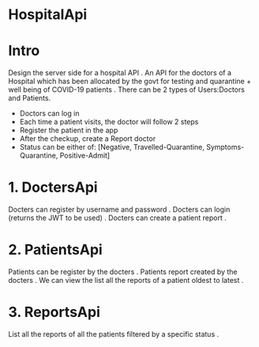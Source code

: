 # HospitalApi


# Intro
Design the server side for a hospital API .
An API for the doctors of a Hospital which has been allocated by the govt for testing and quarantine + well being of COVID-19 patients .
There can be 2 types of Users:Doctors and Patients.
- Doctors can log in
- Each time a patient visits, the doctor will follow 2 steps
- Register the patient in the app 
- After the checkup, create a Report doctor
- Status can be either of: [Negative, Travelled-Quarantine, Symptoms-Quarantine, Positive-Admit]


# 1. DoctersApi
Docters can register by username and password .
Docters can login (returns the JWT to be used) .
Docters can create a patient report .


# 2. PatientsApi
Patients can be register by the docters .
Patients report created by the docters .
We can view the list all the reports of a patient oldest to latest .


# 3. ReportsApi
List all the reports of all the patients filtered by a specific status .
